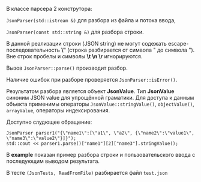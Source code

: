 В классе парсера 2 конструтора:

`JsonParser(std::istream &)` для разбора из файла и потока ввода,

`JsonParser(const std::string &)` для разбора строки.


В данной реализации строки (JSON string) не могут содежать escape-последовательность **\\"** (строка разбирается от символа " до символа ").
Вне строк пробелы и символы **\t \n \r** игнорируются.

Вызов `JsonParser::parse()` производит разбор.

Наличие ошибок при разборе проверяется `JsonParser::isError()`.

Результатом разбора является объект **JsonValue**. Тип **JsonValue** синоним JSON value для упрощённой граматики.
Для доступа к данным объекта применимы операторы `JsonValue::stringValue()`, `objectValue()`, `arrayValue`, операторы индексирования.

Доступно слудющее обращение:
```
JsonParser parser1("{\"name1\":[\"a1\", \"a2\", {\"name2\":\"value1\", \"name3\":\"value2\"}]}");
std::cout << parser1.parse()["name1"][2]["name3"].stringValue();
```
В **example** показан пример разбора строки и пользовательского ввода с последующим выводом результата.

В тесте `(JsonTests, ReadFromFile)` разбирается файл `test.json`